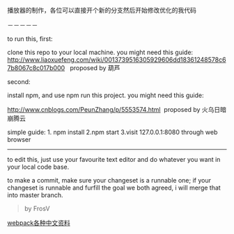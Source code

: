 
播放器的制作，各位可以直接开个新的分支然后开始修改优化的我代码

 －－－－－ 
 
 to run this, first: 

 
 clone this repo to your local machine. you might need this guide: http://www.liaoxuefeng.com/wiki/0013739516305929606dd18361248578c67b8067c8c017b000   proposed by 葫芦 

 second: 
 
 
 install npm, and use npm run this project. you might need this guide: 
 
 http://www.cnblogs.com/PeunZhang/p/5553574.html  proposed by 火乌日暗崩腾云 

 simple guide:   1. npm install 2.npm start  3.visit 127.0.0.1:8080 through web browser

-------
 
 to edit this, just use your favourite text editor and do whatever you want in your local code base. 

 
 to make a commit, make sure your changeset is a runnable one; if your changeset is runnable and furfill the goal we both agreed, i will merge that into master branch. 


 > by FrosV 

 [webpack各种中文资料](http://www.cnblogs.com/vajoy/p/4650467.html)
